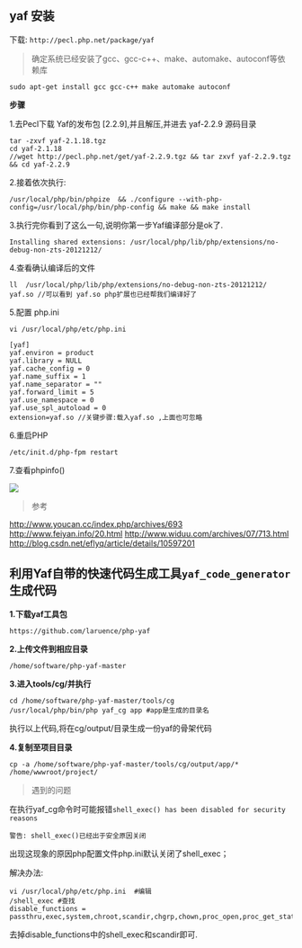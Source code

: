 ## yaf 安装

下载: `http://pecl.php.net/package/yaf`

>确定系统已经安装了gcc、gcc-c++、make、automake、autoconf等依赖库

	sudo apt-get install gcc gcc-c++ make automake autoconf

**步骤**

1.去Pecl下载 Yaf的发布包 [2.2.9],并且解压,并进去 yaf-2.2.9 源码目录

	tar -zxvf yaf-2.1.18.tgz
	cd yaf-2.1.18
	//wget http://pecl.php.net/get/yaf-2.2.9.tgz && tar zxvf yaf-2.2.9.tgz && cd yaf-2.2.9

2.接着依次执行:
	
	/usr/local/php/bin/phpize  && ./configure --with-php-config=/usr/local/php/bin/php-config && make && make install

3.执行完你看到了这么一句,说明你第一步Yaf编译部分是ok了.

	Installing shared extensions: /usr/local/php/lib/php/extensions/no-debug-non-zts-20121212/

4.查看确认编译后的文件
	
	ll  /usr/local/php/lib/php/extensions/no-debug-non-zts-20121212/
	yaf.so //可以看到 yaf.so php扩展也已经帮我们编译好了

5.配置 php.ini

	vi /usr/local/php/etc/php.ini

	[yaf]
	yaf.environ = product
	yaf.library = NULL
	yaf.cache_config = 0
	yaf.name_suffix = 1
	yaf.name_separator = ""
	yaf.forward_limit = 5
	yaf.use_namespace = 0
	yaf.use_spl_autoload = 0
	extension=yaf.so //关键步骤:载入yaf.so ,上面也可忽略

6.重启PHP

	/etc/init.d/php-fpm restart

7.查看phpinfo()

![](http://www.youcan.cc/wp-content/uploads/2013/06/ok-yaf.png)



>参考

http://www.youcan.cc/index.php/archives/693
http://www.feiyan.info/20.html
http://www.widuu.com/archives/07/713.html
http://blog.csdn.net/eflyq/article/details/10597201

## 利用Yaf自带的快速代码生成工具`yaf_code_generator`生成代码

**1.下载yaf工具包**

	https://github.com/laruence/php-yaf

**2.上传文件到相应目录**

	/home/software/php-yaf-master

**3.进入tools/cg/并执行**

	cd /home/software/php-yaf-master/tools/cg
	/usr/local/php/bin/php yaf_cg app #app是生成的目录名

执行以上代码,将在cg/output/目录生成一份yaf的骨架代码

**4.复制至项目目录**

	cp -a /home/software/php-yaf-master/tools/cg/output/app/* /home/wwwroot/project/

>遇到的问题

在执行yaf_cg命令时可能报错`shell_exec() has been disabled for security reasons`

	警告: shell_exec()已经出于安全原因关闭

出现这现象的原因php配置文件php.ini默认关闭了shell_exec；

解决办法:

	vi /usr/local/php/etc/php.ini  #编辑
	/shell_exec #查找
	disable_functions = passthru,exec,system,chroot,scandir,chgrp,chown,proc_open,proc_get_status,ini_alter,ini_restore,dl,openlog,syslog,readlink,symlink,popepassthru,stream_socket_server,fsocket 

去掉disable_functions中的shell_exec和scandir即可.
	
	
		
